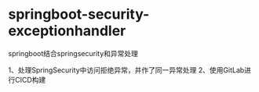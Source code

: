# springboot-security-exceptionhandler
springboot结合springsecurity和异常处理

1、处理SpringSecurity中访问拒绝异常，并作了同一异常处理
2、使用GitLab进行CICD构建
